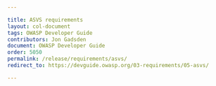 ```yaml
---

title: ASVS requirements
layout: col-document
tags: OWASP Developer Guide
contributors: Jon Gadsden
document: OWASP Developer Guide
order: 5050
permalink: /release/requirements/asvs/
redirect_to: https://devguide.owasp.org/03-requirements/05-asvs/

---
```

